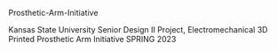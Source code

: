 Prosthetic-Arm-Initiative

Kansas State University Senior Design II Project, Electromechanical 3D Printed Prosthetic Arm Initiative SPRING 2023

